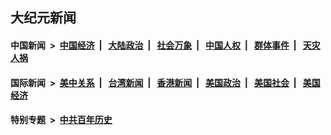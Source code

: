 ## 大纪元新闻

#### 中国新闻 &nbsp;>&nbsp; [中国经济](indexes/ncid283/README.md?11302045) &nbsp;| &nbsp; [大陆政治](indexes/ncid277/README.md?11302045) &nbsp;| &nbsp; [社会万象](indexes/ncid282/README.md?11302045) &nbsp;| &nbsp; [中国人权](indexes/ncid278/README.md?11302045) &nbsp;| &nbsp; [群体事件](indexes/ncid279/README.md?11302045) &nbsp;| &nbsp; [天灾人祸](indexes/ncid280/README.md?11302045)

#### 国际新闻 &nbsp;>&nbsp; [美中关系](indexes/nf1412576/README.md?11302045) &nbsp;| &nbsp; [台湾新闻](indexes/ncid1349361/README.md?11302045) &nbsp;| &nbsp; [香港新闻](indexes/ncid1349362/README.md?11302045) &nbsp;| &nbsp; [美国政治](indexes/ncid1078159/README.md?11302045) &nbsp;| &nbsp; [美国社会](indexes/ncid1078160/README.md?11302045) &nbsp;| &nbsp; [美国经济](indexes/ncid1078158/README.md?11302045)

#### 特别专题 &nbsp;>&nbsp; [中共百年历史](https://github.com/epoch-news/epoch-special/blob/master/README.md?11302045)  
